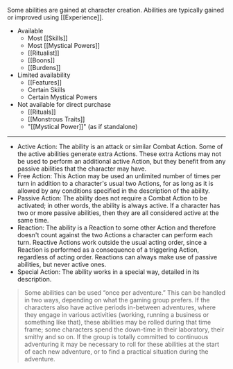 Some abilities are gained at character creation. Abilities are typically gained or improved using [[Experience]].

* Available
	* Most [[Skills]]
	* Most [[Mystical Powers]]
	* [[Ritualist]]
	* [[Boons]]
	* [[Burdens]]
* Limited availability
	* [[Features]]
	* Certain Skills
	* Certain Mystical Powers
* Not available for direct purchase
	* [[Rituals]]
	* [[Monstrous Traits]]
	* "[[Mystical Power]]" (as if standalone)

---

* Active Action: The ability is an attack or similar Combat Action. Some of the active abilities generate extra Actions. These extra Actions may not be used to perform an additional active Action, but they benefit from any passive abilities that the character may have.
* Free Action: This Action may be used an unlimited number of times per turn in addition to a character's usual two Actions, for as long as it is allowed by any conditions specified in the description of the ability.
* Passive Action: The ability does not require a Combat Action to be activated; in other words, the ability is always active. If a character has two or more passive abilities, then they are all considered active at the same time.
* Reaction: The ability is a Reaction to some other Action and therefore doesn't count against the two Actions a character can perform each turn. Reactive Actions work outside the usual acting order, since a Reaction is performed as a consequence of a triggering Action, regardless of acting order. Reactions can always make use of passive abilities, but never active ones.
* Special Action: The ability works in a special way, detailed in its description.

> Some abilities can be used “once per adventure.” This can be handled in two ways, depending on what the gaming group prefers. If the characters also have active periods in-between adventures, where they engage in various activities (working, running a business or something like that), these abilities may be rolled during that time frame; some characters spend the down-time in their laboratory, their smithy and so on. If the group is totally committed to continuous adventuring it may be necessary to roll for these abilities at the start of each new adventure, or to find a practical situation during the adventure.